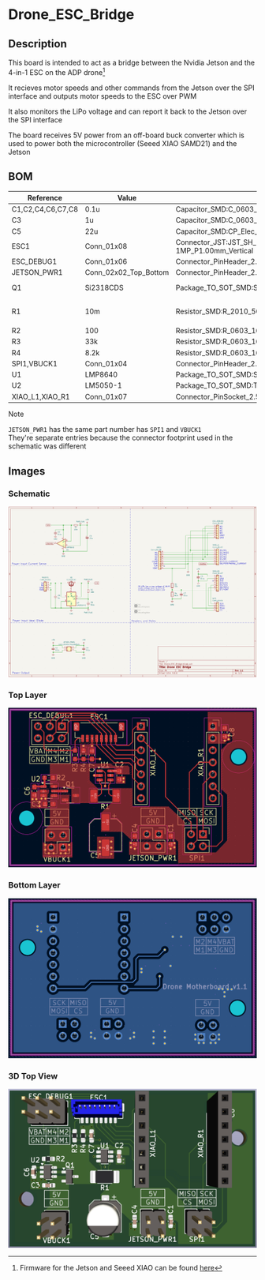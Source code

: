 # Drone_ESC_Bridge
## Description
This board is intended to act as a bridge between the Nvidia Jetson and the 4-in-1 ESC on the ADP drone[^1]

It recieves motor speeds and other commands from the Jetson over the SPI interface and outputs motor speeds to the ESC over PWM

It also monitors the LiPo voltage and can report it back to the Jetson over the SPI interface

The board receives 5V power from an off-board buck converter which is used to power both the microcontroller (Seeed XIAO SAMD21) and the Jetson

[^1]: Firmware for the Jetson and Seeed XIAO can be found [here](https://github.com/LarsGart/Autonomous-Drone-Platform)

## BOM
| Reference         | Value                 | Footprint                                                    | Qty | DigiKey Part Number      |
| ----------------- | --------------------- | ------------------------------------------------------------ | --- | ------------------------ |
| C1,C2,C4,C6,C7,C8 | 0.1u                  | Capacitor_SMD:C_0603_1608Metric_Pad1.08x0.95mm_HandSolder    | 6   | 311-1088-1-ND            |
| C3                | 1u                    | Capacitor_SMD:C_0603_1608Metric_Pad1.08x0.95mm_HandSolder    | 1   | 311-1446-1-ND            |
| C5                | 22u                   | Capacitor_SMD:CP_Elec_6.3x5.8                                | 1   | PCE3811CT-ND             |
| ESC1              | Conn_01x08            | Connector_JST:JST_SH_BM08B-SRSS-TB_1x08-1MP_P1.00mm_Vertical | 1   | 455-BM08B-SRSS-TBCT-ND   |
| ESC_DEBUG1        | Conn_01x06            | Connector_PinHeader_2.54mm:PinHeader_2x03_P2.54mm_Vertical   | 1   | 2057-PH2-06-UA-ND        |
| JETSON_PWR1       | Conn_02x02_Top_Bottom | Connector_PinHeader_2.54mm:PinHeader_2x02_P2.54mm_Vertical   | 1   | 2057-PH2-04-UA-ND        |
| Q1                | Si2318CDS             | Package_TO_SOT_SMD:SOT-23-3                                  | 1   | SI2318CDS-T1-GE3CT-ND    |
| R1                | 10m                   | Resistor_SMD:R_2010_5025Metric_Pad1.40x2.65mm_HandSolder     | 1   | 13-PE2010FKE070R01LCT-ND |
| R2                | 100                   | Resistor_SMD:R_0603_1608Metric_Pad0.98x0.95mm_HandSolder     | 1   | 311-100HRCT-ND           |
| R3                | 33k                   | Resistor_SMD:R_0603_1608Metric_Pad0.98x0.95mm_HandSolder     | 1   | 311-33.0KHRTR-ND         |
| R4                | 8.2k                  | Resistor_SMD:R_0603_1608Metric_Pad0.98x0.95mm_HandSolder     | 1   | 311-8.2KGRTR-ND          |
| SPI1,VBUCK1       | Conn_01x04            | Connector_PinHeader_2.54mm:PinHeader_2x02_P2.54mm_Vertical   | 2   | 2057-PH2-04-UA-ND        |
| U1                | LMP8640               | Package_TO_SOT_SMD:SOT-23-6                                  | 1   | 296-48927-1-ND           |
| U2                | LM5050-1              | Package_TO_SOT_SMD:TSOT-23-6                                 | 1   | 296-46427-1-ND           |
| XIAO_L1,XIAO_R1   | Conn_01x07            | Connector_PinSocket_2.54mm:PinSocket_1x07_P2.54mm_Vertical   | 2   | S7040-ND                 |

> [!NOTE]
> `JETSON_PWR1` has the same part number has `SPI1` and `VBUCK1`\
> They're separate entries because the connector footprint used in the schematic was different

## Images
### Schematic
![Schematic Diagram](Images/Schematic.png)
### Top Layer
![PCB top layer with silkscreen](Images/PCB_Top.png)
### Bottom Layer
![PCB bottom layer with silkscreen](Images/PCB_Bottom.png)
### 3D Top View
![3D view of the top of the board with components](Images/3D_View.png)
